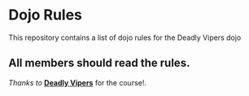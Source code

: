 Dojo Rules
==========

This repository contains a list of dojo rules for the Deadly Vipers dojo

## All members should read the rules.

_Thanks to_ **[Deadly Vipers](https://github.com/deadlyvipers)** for the course!. 
